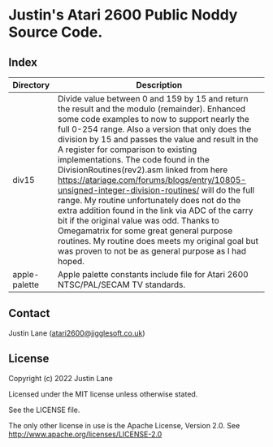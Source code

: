 # Justin's Atari 2600 Public Noddy Source Code.

## Index

| Directory     | Description |
|---------------|-------------|
| div15         | Divide value between 0 and 159 by 15 and return the result and the modulo (remainder). Enhanced some code examples to now to support nearly the full 0-254 range. Also a version that only does the division by 15 and passes the value and result in the A register for comparison to existing implementations. The code found in the DivisionRoutines(rev2).asm linked from here https://atariage.com/forums/blogs/entry/10805-unsigned-integer-division-routines/ will do the full range. My routine unfortunately does not do the extra addition found in the link via ADC of the carry bit if the original value was odd. Thanks to Omegamatrix for some great general purpose routines. My routine does meets my original goal but was proven to not be as general purpose as I had hoped. |
| apple-palette | Apple palette constants include file for Atari 2600 NTSC/PAL/SECAM TV standards. |


## Contact

Justin Lane (atari2600@jigglesoft.co.uk)


## License

Copyright (c) 2022 Justin Lane

Licensed under the MIT license unless otherwise stated.

See the LICENSE file.

The only other license in use is the Apache License, Version 2.0.
See http://www.apache.org/licenses/LICENSE-2.0

